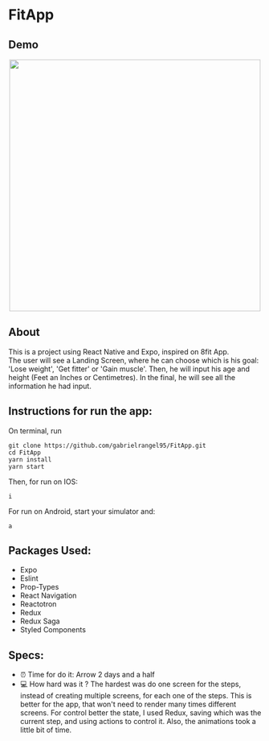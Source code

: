 # FitApp
## Demo
<p align="center"> 
<img src="https://github.com/gabrielrangel95/FitApp/blob/master/src/assets/gif/FitAppEdited.gif" height="500" />
</p>

## About
This is a project using React Native and Expo, inspired on 8fit App.
<br/>
The user will see a Landing Screen, where he can choose which is his goal: 'Lose weight', 'Get fitter' or 'Gain muscle'.
Then, he will input his age and height (Feet an Inches or Centimetres).
In the final, he will see all the information he had input.

## Instructions for run the app:
On terminal, run 
```
git clone https://github.com/gabrielrangel95/FitApp.git
cd FitApp
yarn install
yarn start
```
Then, for run on IOS:
```
i
```
For run on Android, start your simulator and:
```
a
```

## Packages Used:
* Expo
* Eslint
* Prop-Types
* React Navigation
* Reactotron
* Redux
* Redux Saga
* Styled Components

## Specs:
* :alarm_clock: Time for do it: Arrow 2 days and a half
* :computer: How hard was it ? The hardest was do one screen for the steps, instead of creating multiple screens, for each one of the steps. This is better for the app, that won't need to render many times different screens. For control better the state, I used Redux, saving which was the current step, and using actions to control it. Also, the animations took a little bit of time.
